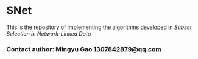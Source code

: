 # SNet

This is the repository of implementing the algorithms developed in *Subset Selection in Network-Linked Data*

### Contact author: Mingyu Gao <1307842879@qq.com>
